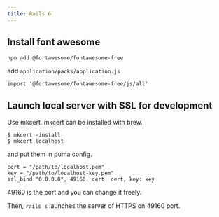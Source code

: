```yaml
---
title: Rails 6
---
```


## Install font awesome

```
npm add @fortawesome/fontawesome-free
```

add `application/packs/application.js`

```
import '@fortawesome/fontawesome-free/js/all'
```


## Launch local server with SSL for development

Use mkcert. mkcert can be installed with brew.

```
$ mkcert -install
$ mkcert localhost
```

and put them in puma config.

```
cert = "/path/to/localhost.pem"
key = "/path/to/localhost-key.pem"
ssl_bind "0.0.0.0", 49160, cert: cert, key: key
```

49160 is the port and you can change it freely.

Then, `rails s` launches the server of HTTPS on 49160 port.
